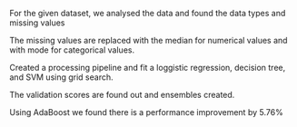For the given dataset, we analysed the data and found the data types and missing values


The missing values are replaced with the median for numerical values and with mode for categorical values.


Created a processing pipeline and fit a loggistic regression, decision tree, and SVM using grid search.


The validation scores are found out and ensembles created.


Using AdaBoost we found there is a performance improvement by 5.76%


